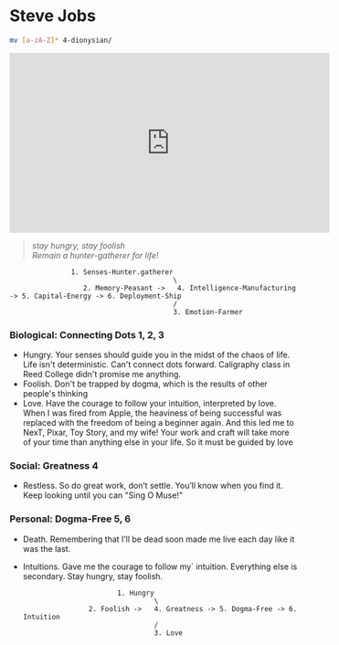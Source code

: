 # Steve Jobs 

```sh
mv [a-zA-Z]* 4-dionysian/
```

 <iframe width="560" height="315" src="https://www.youtube.com/embed/UF8uR6Z6KLc" frameborder="0" allow="accelerometer; autoplay; clipboard-write; encrypted-media; gyroscope; picture-in-picture" allowfullscreen></iframe>


> *stay hungry, stay foolish*            
> *Remain a hunter-gatherer for life!*                


                   1. Senses-Hunter.gatherer
                                            \
                      2. Memory-Peasant ->   4. Intelligence-Manufacturing -> 5. Capital-Energy -> 6. Deployment-Ship
                                            /
                                            3. Emotion-Farmer


### Biological: Connecting Dots  1, 2, 3
- Hungry. Your senses should guide you in the midst of the chaos of life. Life isn't deterministic. Can't connect dots forward. Caligraphy class in Reed College didn't promise me anything.
- Foolish. Don't be trapped by dogma, which is the results of other people's thinking
- Love. Have the courage to follow your intuition, interpreted by love. When I was fired from Apple, the heaviness of being successful was replaced with the freedom of being a beginner again. And this led me to NexT, Pixar, Toy Story, and my wife! Your work and craft will take more of your time than anything else in your life. So it must be guided by love

### Social: Greatness  4
- Restless. So do great work, don’t settle. You’ll know when you find it. Keep looking until you can "Sing O Muse!"

### Personal: Dogma-Free 5, 6 
- Death. Remembering that I’ll be dead soon made me live each day like it was the last. 
- Intuitions. Gave me the courage to follow my` intuition. Everything else is secondary. Stay hungry, stay foolish. 

                             1. Hungry
                                      \
                      2. Foolish ->   4. Greatness -> 5. Dogma-Free -> 6. Intuition
                                      /
                                      3. Love
